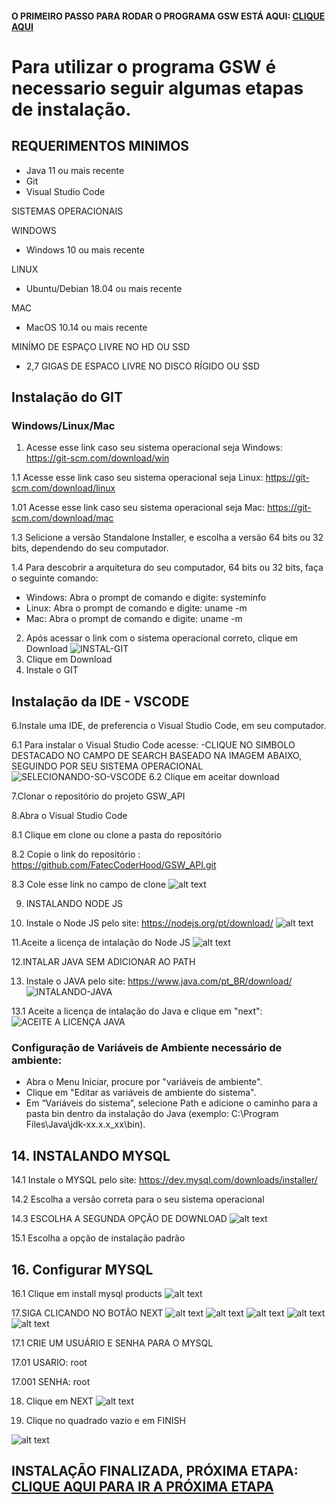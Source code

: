 #### O PRIMEIRO PASSO PARA RODAR O PROGRAMA GSW ESTÁ AQUI: [CLIQUE AQUI](manual.md)

# Para utilizar o programa GSW é necessario seguir algumas etapas de instalação.
## REQUERIMENTOS MINIMOS
- Java 11 ou mais recente
- Git
- Visual Studio Code

SISTEMAS OPERACIONAIS

WINDOWS
- Windows 10 ou mais recente

LINUX
- Ubuntu/Debian 18.04 ou mais recente

MAC
- MacOS 10.14 ou mais recente  

MINÍMO DE ESPAÇO LIVRE NO HD OU SSD

- 2,7 GIGAS DE ESPACO LIVRE NO DISCO RÍGIDO OU SSD

## Instalação do GIT 

### Windows/Linux/Mac

1. Acesse esse link caso seu sistema operacional seja Windows: https://git-scm.com/download/win

1.1 Acesse esse link caso seu sistema operacional seja Linux: https://git-scm.com/download/linux

1.01 Acesse esse link caso seu sistema operacional seja Mac: https://git-scm.com/download/mac

1.3 Selicione a versão Standalone Installer, e escolha a versão 64 bits ou 32 bits, dependendo do seu computador.

1.4 Para descobrir a arquitetura do seu computador, 64 bits ou 32 bits, faça o seguinte comando:
- Windows: Abra o prompt de comando e digite: systeminfo
- Linux: Abra o prompt de comando e digite: uname -m
- Mac: Abra o prompt de comando e digite: uname -m


2. Após acessar o link com o sistema operacional correto, clique em Download
![INSTAL-GIT](IMAGENS/001.GIT-INSTALL.png)
4. Clique em Download
5. Instale o GIT

## Instalação da IDE - VSCODE
6.Instale uma IDE, de preferencia o Visual Studio Code, em seu computador.

6.1 Para instalar o Visual Studio Code acesse:
-CLIQUE NO SIMBOLO DESTACADO NO CAMPO DE SEARCH BASEADO NA IMAGEM ABAIXO, SEGUINDO POR SEU SISTEMA OPERACIONAL
![SELECIONANDO-SO-VSCODE](IMAGENS/001-ESCOLHER-SO-VSCODE.png)
6.2 Clique em aceitar download

7.Clonar o repositório do projeto GSW_API

8.Abra o Visual Studio Code

8.1 Clique em clone ou clone a pasta do repositório

8.2 Copie o link do repositório : https://github.com/FatecCoderHood/GSW_API.git

8.3 Cole esse link no campo de clone
![alt text](IMAGENS/001.CLONAR-REPOSITORIO-VIA-VSCODE.png)

9. INSTALANDO NODE JS

10. Instale o Node JS pelo site: https://nodejs.org/pt/download/
![alt text](IMAGENS/001.NODE-JS.png)

11.Aceite a licença de intalação do Node JS
![alt text](IMAGENS/02.NODE-JS.png)

12.INTALAR JAVA SEM ADICIONAR AO PATH

13. Instale o JAVA pelo site: https://www.java.com/pt_BR/download/
![INTALANDO-JAVA](IMAGENS/001-img-install-java.png)

13.1 Aceite a licença de intalação do Java e clique em "next":
![ACEITE A LICENÇA JAVA](IMAGENS/ACEITAR-LICENCA-JAVA.png)

### Configuração de Variáveis de Ambiente necessário de ambiente:

- Abra o Menu Iniciar, procure por "variáveis de ambiente".
- Clique em "Editar as variáveis de ambiente do sistema".
- Em “Variáveis do sistema”, selecione Path e adicione o caminho para a pasta bin dentro da instalação do Java (exemplo: C:\Program Files\Java\jdk-xx.x.x_xx\bin).


## 14. INSTALANDO MYSQL

14.1 Instale o MYSQL pelo site: https://dev.mysql.com/downloads/installer/

14.2 Escolha a versão correta para o seu sistema operacional

14.3 ESCOLHA A SEGUNDA OPÇÃO DE DOWNLOAD
![alt text](IMAGENS/001.INSTALL-MYSQL.png)

15.1 Escolha a opção de instalação padrão

## 16. Configurar MYSQL


16.1 Clique em install mysql products
![alt text](IMAGENS/imagem_msql_02.webp)

17.SIGA CLICANDO NO BOTÃO NEXT
![alt text](IMAGENS/imagem_msql_03.webp)
![alt text](IMAGENS/imagem_msql_04.webp)
![alt text](IMAGENS/imagem_msql_05.webp)
![alt text](IMAGENS/imagem_msql_06.webp)
![alt text](IMAGENS/imagem_msql_07.webp)

17.1 CRIE UM USUÁRIO E SENHA PARA O MYSQL

17.01 USARIO: root

17.001 SENHA: root

18. Clique em NEXT 
![alt text](IMAGENS/imagem_msql_08.webp)

20. Clique no quadrado vazio e em FINISH

![alt text](IMAGENS/imagem_msql_09.png)

## **INSTALAÇÃO FINALIZADA, PRÓXIMA ETAPA:** [**CLIQUE AQUI PARA IR A PRÓXIMA ETAPA**](manual-rodar-programa)









